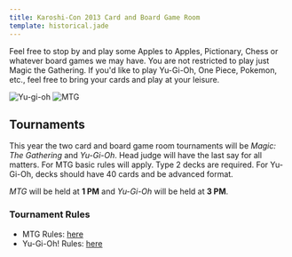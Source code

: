 ```yaml
---
title: Karoshi-Con 2013 Card and Board Game Room
template: historical.jade
---
```


Feel free to stop by and play some Apples to Apples, Pictionary, Chess or whatever board games we may have. You are not restricted to play just Magic the Gathering. If you'd like to play Yu-Gi-Oh, One Piece, Pokemon, etc., feel free to bring your cards and play at your leisure.

![Yu-gi-oh](/img/history/2012/karoshi/card_yugioh.jpg)
![MTG](/img/history/2012/karoshi/card_mtg.jpg)

## Tournaments

This year the two card and board game room tournaments will be _Magic: The Gathering_ and _Yu-Gi-Oh_. Head judge will have the last say for all matters. For MTG basic rules will apply. Type 2 decks are required. For Yu-Gi-Oh, decks should have 40 cards and be advanced format.

_MTG_ will be held at **1 PM** and _Yu-Gi-Oh_ will be held at **3 PM**.

### Tournament Rules

*   MTG Rules: [here](http://www.wizards.com/ContentResources/Wizards/WPN/Main/Documents/Magic_The_Gathering_Tournament_Rules_PDF1.pdf)
*   Yu-Gi-Oh! Rules: [here](http://www.yugioh-card.com/hk/event/rules.php?mode=team&lang=en)